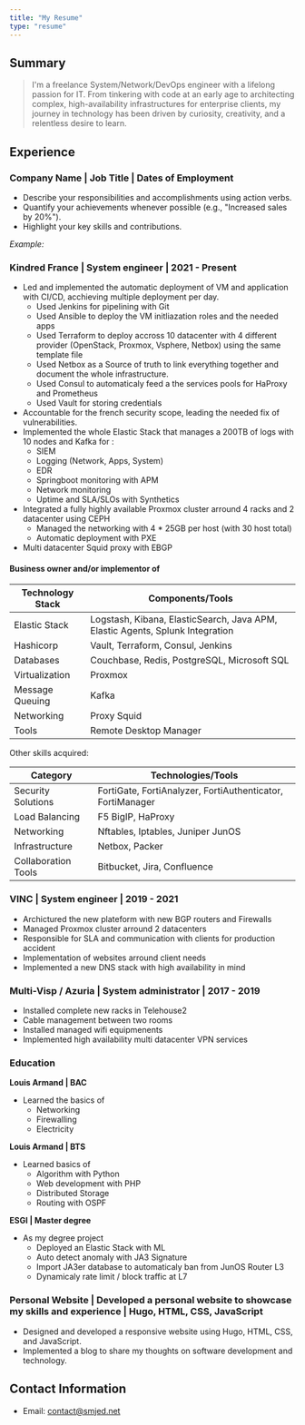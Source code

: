 ```yaml
---
title: "My Resume"
type: "resume"
---
```


## Summary

> I'm a freelance System/Network/DevOps engineer with a lifelong passion for IT. From tinkering with code at an early age to architecting complex, high-availability infrastructures for enterprise clients, my journey in technology has been driven by curiosity, creativity, and a relentless desire to learn.

## Experience

### Company Name | Job Title | Dates of Employment

*   Describe your responsibilities and accomplishments using action verbs.
*   Quantify your achievements whenever possible (e.g., "Increased sales by 20%").
*   Highlight your key skills and contributions.

*Example:*

### Kindred France | System engineer | 2021 - Present

*   Led and implemented the automatic deployment of VM and application with CI/CD, acchieving multiple deployment per day.
    *   Used Jenkins for pipelining with Git
    *   Used Ansible to deploy the VM initliazation roles and the needed apps
    *   Used Terraform to deploy accross 10 datacenter with 4 different provider (OpenStack, Proxmox, Vsphere, Netbox) using the same template file
    *   Used Netbox as a Source of truth to link everything together and document the whole infrastructure.
    *   Used Consul to automaticaly feed a the services pools for HaProxy and Prometheus
    *   Used Vault for storing credentials
*   Accountable for the french security scope, leading the needed fix of vulnerabilities.
*   Implemented the whole Elastic Stack that manages a 200TB of logs with 10 nodes and Kafka for :
    *   SIEM
    *   Logging (Network, Apps, System)
    *   EDR
    *   Springboot monitoring with APM
    *   Network monitoring
    *   Uptime and SLA/SLOs with Synthetics
*   Integrated a fully highly available Proxmox cluster arround 4 racks and 2 datacenter using CEPH
    *   Managed the networking with 4 * 25GB per host (with 30 host total)
    *   Automatic deployment with PXE
*   Multi datacenter Squid proxy with EBGP

#### Business owner and/or implementor of

| Technology Stack | Components/Tools |
|-----------------|------------------|
| Elastic Stack | Logstash, Kibana, ElasticSearch, Java APM, Elastic Agents, Splunk Integration |
| Hashicorp | Vault, Terraform, Consul, Jenkins |
| Databases | Couchbase, Redis, PostgreSQL, Microsoft SQL |
| Virtualization | Proxmox |
| Message Queuing | Kafka |
| Networking | Proxy Squid |
| Tools | Remote Desktop Manager |

Other skills acquired:

| Category | Technologies/Tools |
|----------|-------------------|
| Security Solutions | FortiGate, FortiAnalyzer, FortiAuthenticator, FortiManager |
| Load Balancing | F5 BigIP, HaProxy |
| Networking | Nftables, Iptables, Juniper JunOS |
| Infrastructure | Netbox, Packer |
| Collaboration Tools | Bitbucket, Jira, Confluence |

### VINC | System engineer | 2019 - 2021

*   Archictured the new plateform with new BGP routers and Firewalls
*   Managed Proxmox cluster arround 2 datacenters
*   Responsible for SLA and communication with clients for production accident
*   Implementation of websites arround client needs
*   Implemented a new DNS stack with high availability in mind


### Multi-Visp / Azuria | System administrator | 2017 - 2019

*   Installed complete new racks in Telehouse2
*   Cable management between two rooms
*   Installed managed wifi equipmenents
*   Implemented high availability multi datacenter VPN services

### Education

**Louis Armand | BAC**

*   Learned the basics of
    *   Networking
    *   Firewalling
    *   Electricity


**Louis Armand | BTS**

*   Learned basics of
    *   Algorithm with Python
    *   Web development with PHP
    *   Distributed Storage
    *   Routing with OSPF

**ESGI | Master degree**

*   As my degree project
    *  Deployed an Elastic Stack with ML
    *  Auto detect anomaly with JA3 Signature
    *  Import JA3er database to automaticaly ban from JunOS Router L3
    *  Dynamicaly rate limit / block traffic at L7

### Personal Website | Developed a personal website to showcase my skills and experience | Hugo, HTML, CSS, JavaScript

*   Designed and developed a responsive website using Hugo, HTML, CSS, and JavaScript.
*   Implemented a blog to share my thoughts on software development and technology.

## Contact Information

*   Email: contact@smjed.net
